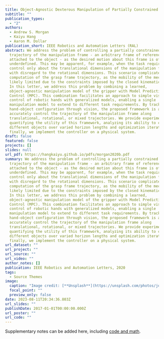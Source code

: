 ```yaml
---
title: Object-Agnostic Dexterous Manipulation of Partially Constrained Trajectories
subtitle: ""
publication_types:
  - "2"
authors:
  - Andrew S. Morgan
  - Kaiyu Hang
  - Aaron M. Dollar
publication_short: IEEE Robotics and Automation Letters (RAL)
abstract: We address the problem of controlling a partially constrained
  trajectory of the manipulation frame - an arbitrary frame of reference rigidly
  attached to the object - as the desired motion about this frame is often
  underdefined. This may be apparent, for example, when the task requires
  control only about the translational dimensions of the manipulation frame,
  with disregard to the rotational dimensions. This scenario complicates the
  computation of the grasp frame trajectory, as the mobility of the mechanism is
  likely limited due to the constraints imposed by the closed kinematic chain.
  In this letter, we address this problem by combining a learned,
  object-agnostic manipulation model of the gripper with Model Predictive
  Control (MPC). This combination facilitates an approach to simple vision-based
  control of robotic hands with generalized models, enabling a single
  manipulation model to extend to different task requirements. By tracking the
  hand-object configuration through vision, the proposed framework is able to
  accurately control the trajectory of the manipulation frame along
  translational, rotational, or mixed trajectories. We provide experiments
  quantifying the utility of this framework, analyzing its ability to control
  different objects over varied horizon lengths and optimization iterations, and
  finally, we implement the controller on a physical system.
draft: false
featured: false
projects: []
slides: null
url_pdf: https://hangkaiyu.github.io/pdfs/morgan2020b.pdf
summary: We address the problem of controlling a partially constrained
  trajectory of the manipulation frame - an arbitrary frame of reference rigidly
  attached to the object - as the desired motion about this frame is often
  underdefined. This may be apparent, for example, when the task requires
  control only about the translational dimensions of the manipulation frame,
  with disregard to the rotational dimensions. This scenario complicates the
  computation of the grasp frame trajectory, as the mobility of the mechanism is
  likely limited due to the constraints imposed by the closed kinematic chain.
  In this letter, we address this problem by combining a learned,
  object-agnostic manipulation model of the gripper with Model Predictive
  Control (MPC). This combination facilitates an approach to simple vision-based
  control of robotic hands with generalized models, enabling a single
  manipulation model to extend to different task requirements. By tracking the
  hand-object configuration through vision, the proposed framework is able to
  accurately control the trajectory of the manipulation frame along
  translational, rotational, or mixed trajectories. We provide experiments
  quantifying the utility of this framework, analyzing its ability to control
  different objects over varied horizon lengths and optimization iterations, and
  finally, we implement the controller on a physical system.
url_dataset: ""
url_project: ""
url_source: ""
url_video: ""
author_notes: []
publication: IEEE Robotics and Automation Letters, 2020
tags:
  - Source Themes
image:
  caption: "Image credit: [**Unsplash**](https://unsplash.com/photos/jdD8gXaTZsc)"
  focal_point: ""
  preview_only: false
date: 2023-08-11T20:34:36.803Z
url_slides: ""
publishDate: 2017-01-01T00:00:00.000Z
url_poster: ""
url_code: ""
---
```


Supplementary notes can be added here, including [code and math](https://wowchemy.com/docs/content/writing-markdown-latex/).
